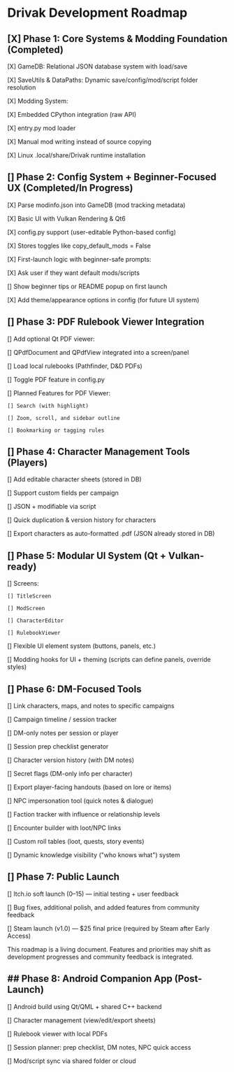 # Drivak Development Roadmap

## [X] Phase 1: Core Systems & Modding Foundation (Completed)

[X] GameDB: Relational JSON database system with load/save

[X] SaveUtils & DataPaths: Dynamic save/config/mod/script folder resolution

[X] Modding System:

[X] Embedded CPython integration (raw API)

[X] entry.py mod loader

[X] Manual mod writing instead of source copying

[X] Linux .local/share/Drivak runtime installation

## [] Phase 2: Config System + Beginner-Focused UX (Completed/In Progress)

[X] Parse modinfo.json into GameDB (mod tracking metadata)

[X] Basic UI with Vulkan Rendering & Qt6

[X] config.py support (user-editable Python-based config)

[X] Stores toggles like copy_default_mods = False

[X] First-launch logic with beginner-safe prompts:

[X] Ask user if they want default mods/scripts

[] Show beginner tips or README popup on first launch

[X] Add theme/appearance options in config (for future UI system)

## [] Phase 3: PDF Rulebook Viewer Integration

[] Add optional Qt PDF viewer:

[] QPdfDocument and QPdfView integrated into a screen/panel

[] Load local rulebooks (Pathfinder, D&D PDFs)

[] Toggle PDF feature in config.py

[] Planned Features for PDF Viewer:

    [] Search (with highlight)

    [] Zoom, scroll, and sidebar outline

    [] Bookmarking or tagging rules

## [] Phase 4: Character Management Tools (Players)

[] Add editable character sheets (stored in DB)

[] Support custom fields per campaign

[] JSON + modifiable via script

[] Quick duplication & version history for characters

[] Export characters as auto-formatted .pdf (JSON already stored in DB)

## [] Phase 5: Modular UI System (Qt + Vulkan-ready)

[] Screens:

    [] TitleScreen

    [] ModScreen

    [] CharacterEditor

    [] RulebookViewer

[] Flexible UI element system (buttons, panels, etc.)

[] Modding hooks for UI + theming (scripts can define panels, override styles)

## [] Phase 6: DM-Focused Tools

[] Link characters, maps, and notes to specific campaigns

[] Campaign timeline / session tracker

[] DM-only notes per session or player

[] Session prep checklist generator

[] Character version history (with DM notes)

[] Secret flags (DM-only info per character)

[] Export player-facing handouts (based on lore or items)

[] NPC impersonation tool (quick notes & dialogue)

[] Faction tracker with influence or relationship levels

[] Encounter builder with loot/NPC links

[] Custom roll tables (loot, quests, story events)

[] Dynamic knowledge visibility ("who knows what") system

## [] Phase 7: Public Launch

[] Itch.io soft launch ($0–$15) — initial testing + user feedback

[] Bug fixes, additional polish, and added features from community feedback

[] Steam launch (v1.0) — $25 final price (required by Steam after Early Access)

This roadmap is a living document. Features and priorities may shift as development progresses and community feedback is integrated.

## ## Phase 8: Android Companion App (Post-Launch)

[] Android build using Qt/QML + shared C++ backend

[] Character management (view/edit/export sheets)

[] Rulebook viewer with local PDFs

[] Session planner: prep checklist, DM notes, NPC quick access

[] Mod/script sync via shared folder or cloud